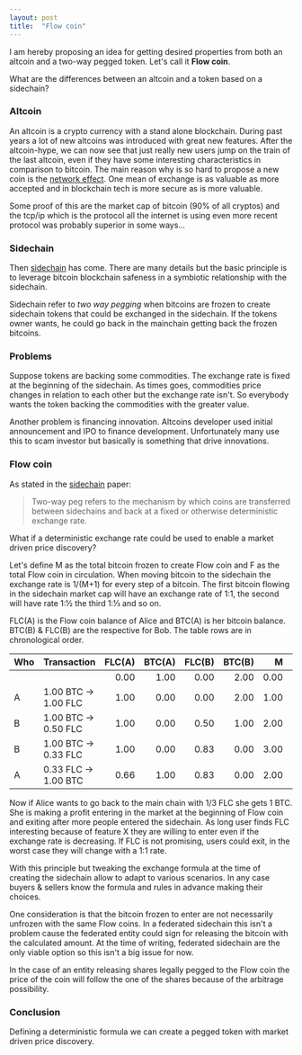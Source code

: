 ```yaml
---
layout: post
title:  "Flow coin"
---
```


I am hereby proposing an idea for getting desired properties from both an altcoin and a two-way pegged token.
Let's call it **Flow coin**.

What are the differences between an altcoin and a token based on a sidechain?

### Altcoin

An altcoin is a crypto currency with a stand alone blockchain. During past years a lot of new altcoins was introduced with great new features.
After the altcoin-hype, we can now see that just really new users jump on the train of the last altcoin, even if they have some interesting characteristics in comparison to bitcoin.
The main reason why is so hard to propose a new coin is the [network effect](https://en.wikipedia.org/wiki/Network_effect).
One mean of exchange is as valuable as more accepted and in blockchain tech is more secure as is more valuable.  

Some proof of this are the market cap of bitcoin (90% of all cryptos) and the tcp/ip which is the protocol all the internet is using even more recent protocol was probably superior in some ways...

### Sidechain

Then [sidechain](https://blockstream.com/sidechains.pdf) has come. There are many details but the basic principle is to leverage bitcoin blockchain safeness in a symbiotic relationship with the sidechain.

Sidechain refer to *two way pegging* when bitcoins are frozen to create sidechain tokens that could be exchanged in the sidechain. If the tokens owner wants, he could go back in the mainchain getting back the frozen bitcoins.

### Problems

Suppose tokens are backing some commodities.
The exchange rate is fixed at the beginning of the sidechain. As times goes, commodities price changes in relation to each other but the exchange rate isn't. So everybody wants the token backing the commodities with the greater value.

Another problem is financing innovation. Altcoins developer used initial announcement and IPO to finance development. Unfortunately many use this to scam investor but basically is something that drive innovations.

### Flow coin

As stated in the [sidechain](https://blockstream.com/sidechains.pdf) paper:

> Two-way peg refers to the mechanism by which coins are transferred between sidechains and
back at a fixed or otherwise deterministic exchange rate.

What if a deterministic exchange rate could be used to enable a market driven price discovery?

Let's define M as the total bitcoin frozen to create Flow coin and F as the total Flow coin in circulation. When moving bitcoin to the sidechain the exchange rate is 1/(M+1) for every step of a bitcoin. The first bitcoin flowing in the sidechain market cap will have an exchange rate of 1:1, the second will have rate 1:½ the third 1:⅓ and so on.

FLC(A) is the Flow coin balance of Alice and BTC(A) is her bitcoin balance. BTC(B) & FLC(B) are the respective for Bob. The table rows are in chronological order.


| Who | Transaction          | FLC(A) | BTC(A) | FLC(B) | BTC(B) |    M |    F |
| --- | -------------------- | ------:| ------:| ------:| ------:| ----:| ----:|
|     |                      |   0.00 |   1.00 |   0.00 |   2.00 | 0.00 | 0.00 |
| A   | 1.00 BTC -> 1.00 FLC |   1.00 |   0.00 |   0.00 |   2.00 | 1.00 | 1.00 |
| B   | 1.00 BTC -> 0.50 FLC |   1.00 |   0.00 |   0.50 |   1.00 | 2.00 | 1.50 |
| B   | 1.00 BTC -> 0.33 FLC |   1.00 |   0.00 |   0.83 |   0.00 | 3.00 | 1.83 |
| A   | 0.33 FLC -> 1.00 BTC |   0.66 |   1.00 |   0.83 |   0.00 | 2.00 | 1.50 |

Now if Alice wants to go back to the main chain with 1/3 FLC she gets 1 BTC. She is making a profit entering in the market at the beginning of Flow coin and exiting after more people entered the sidechain.
As long user finds FLC interesting because of feature X they are willing to enter even if the exchange rate is decreasing. If FLC is not promising, users could exit, in the worst case they will change with a 1:1 rate.

With this principle but tweaking the exchange formula at the time of creating the sidechain allow to adapt to various scenarios. In any case buyers & sellers know the formula and rules in advance making their choices.

One consideration is that the bitcoin frozen to enter are not necessarily unfrozen with the same Flow coins. In a federated sidechain this isn't a problem cause the federated entity could sign for releasing the bitcoin with the calculated amount.
At the time of writing, federated sidechain are the only viable option so this isn't a big issue for now.

In the case of an entity releasing shares legally pegged to the Flow coin the price of the coin will follow the one of the shares because of the arbitrage possibility.


### Conclusion

Defining a deterministic formula we can create a pegged token with market driven price discovery.
